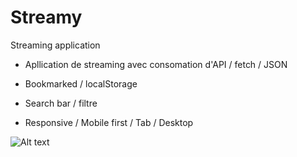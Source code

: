 # Streamy
Streaming application

- Apllication de streaming avec consomation d'API / fetch / JSON 
- Bookmarked / localStorage
- Search bar / filtre

- Responsive / Mobile first / Tab / Desktop

![Alt text](/assets/Enregistrement%20de%20l%E2%80%99%C3%A9cran%202022-10-23%20%C3%A0%2016.42.40.gif)
